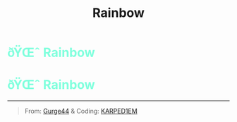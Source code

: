 ﻿---
lang: en-US
title: Rainbow
prev: Lovers
next: Reach
---
# <font color=#80ffdd>ðŸŒˆ <b>Rainbow</b></font> <Badge text="Miscellaneous" type="tip" vertical="middle"/>
# <font color=#80ffdd>ðŸŒˆ <b>Rainbow</b></font> <Badge text="Miscellaneous" type="tip" vertical="middle"/>
---

> From: [Gurge44](#) & Coding: [KARPED1EM](https://github.com/KARPED1EM)

